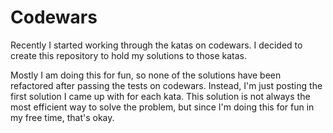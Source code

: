 # Codewars

Recently I started working through the katas on codewars. I decided to create this repository to hold my solutions to those katas. 

Mostly I am doing this for fun, so none of the solutions have been refactored after passing the tests on codewars. Instead, I'm just posting the first solution I came up with for each kata. This solution is not always the most efficient way to solve the problem, but since I'm doing this for fun in my free time, that's okay.